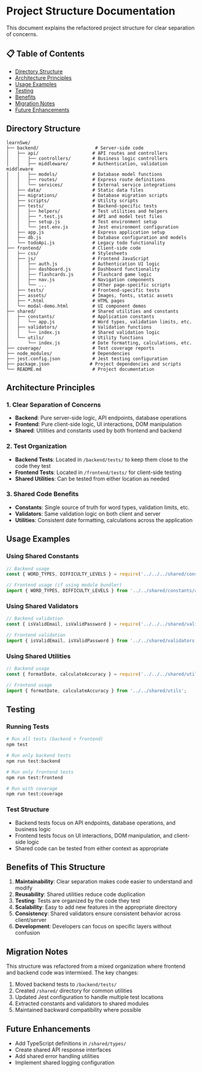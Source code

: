 # Project Structure Documentation

This document explains the refactored project structure for clear separation of concerns.

## 📋 Table of Contents

- [Directory Structure](#directory-structure)
- [Architecture Principles](#architecture-principles)
- [Usage Examples](#usage-examples)
- [Testing](#testing)
- [Benefits](#benefits-of-this-structure)
- [Migration Notes](#migration-notes)
- [Future Enhancements](#future-enhancements)

## Directory Structure

```
learnSwe/
├── backend/                     # Server-side code
│   ├── api/                    # API routes and controllers
│   │   ├── controllers/        # Business logic controllers
│   │   ├── middleware/         # Authentication, validation middleware
│   │   ├── models/             # Database model functions
│   │   ├── routes/             # Express route definitions
│   │   └── services/           # External service integrations
│   ├── data/                   # Static data files
│   ├── migrations/             # Database migration scripts
│   ├── scripts/                # Utility scripts
│   ├── tests/                  # Backend-specific tests
│   │   ├── helpers/            # Test utilities and helpers
│   │   ├── *.test.js           # API and model test files
│   │   ├── setup.js            # Test environment setup
│   │   └── jest.env.js         # Jest environment configuration
│   ├── app.js                  # Express application setup
│   ├── db.js                   # Database configuration and models
│   └── todoApi.js              # Legacy todo functionality
├── frontend/                   # Client-side code
│   ├── css/                    # Stylesheets
│   ├── js/                     # Frontend JavaScript
│   │   ├── auth.js             # Authentication UI logic
│   │   ├── dashboard.js        # Dashboard functionality
│   │   ├── flashcards.js       # Flashcard game logic
│   │   ├── nav.js              # Navigation components
│   │   └── ...                 # Other page-specific scripts
│   ├── tests/                  # Frontend-specific tests
│   ├── assets/                 # Images, fonts, static assets
│   ├── *.html                  # HTML pages
│   └── modal-demo.html         # UI component demos
├── shared/                     # Shared utilities and constants
│   ├── constants/              # Application constants
│   │   └── app.js              # Word types, validation limits, etc.
│   ├── validators/             # Validation functions
│   │   └── index.js            # Shared validation logic
│   └── utils/                  # Utility functions
│       └── index.js            # Date formatting, calculations, etc.
├── coverage/                   # Test coverage reports
├── node_modules/               # Dependencies
├── jest.config.json            # Jest testing configuration
├── package.json               # Project dependencies and scripts
└── README.md                   # Project documentation
```

## Architecture Principles

### 1. Clear Separation of Concerns
- **Backend**: Pure server-side logic, API endpoints, database operations
- **Frontend**: Pure client-side logic, UI interactions, DOM manipulation
- **Shared**: Utilities and constants used by both frontend and backend

### 2. Test Organization
- **Backend Tests**: Located in `/backend/tests/` to keep them close to the code they test
- **Frontend Tests**: Located in `/frontend/tests/` for client-side testing
- **Shared Utilities**: Can be tested from either location as needed

### 3. Shared Code Benefits
- **Constants**: Single source of truth for word types, validation limits, etc.
- **Validators**: Same validation logic on both client and server
- **Utilities**: Consistent date formatting, calculations across the application

## Usage Examples

### Using Shared Constants
```javascript
// Backend usage
const { WORD_TYPES, DIFFICULTY_LEVELS } = require('../../../shared/constants/app');

// Frontend usage (if using module bundler)
import { WORD_TYPES, DIFFICULTY_LEVELS } from '../../shared/constants/app';
```

### Using Shared Validators
```javascript
// Backend validation
const { isValidEmail, isValidPassword } = require('../../../shared/validators');

// Frontend validation
import { isValidEmail, isValidPassword } from '../../shared/validators';
```

### Using Shared Utilities
```javascript
// Backend usage
const { formatDate, calculateAccuracy } = require('../../../shared/utils');

// Frontend usage
import { formatDate, calculateAccuracy } from '../../shared/utils';
```

## Testing

### Running Tests
```bash
# Run all tests (backend + frontend)
npm test

# Run only backend tests
npm run test:backend

# Run only frontend tests  
npm run test:frontend

# Run with coverage
npm run test:coverage
```

### Test Structure
- Backend tests focus on API endpoints, database operations, and business logic
- Frontend tests focus on UI interactions, DOM manipulation, and client-side logic
- Shared code can be tested from either context as appropriate

## Benefits of This Structure

1. **Maintainability**: Clear separation makes code easier to understand and modify
2. **Reusability**: Shared utilities reduce code duplication
3. **Testing**: Tests are organized by the code they test
4. **Scalability**: Easy to add new features in the appropriate directory
5. **Consistency**: Shared validators ensure consistent behavior across client/server
6. **Development**: Developers can focus on specific layers without confusion

## Migration Notes

This structure was refactored from a mixed organization where frontend and backend code was intermixed. The key changes:

1. Moved backend tests to `/backend/tests/`
2. Created `/shared/` directory for common utilities
3. Updated Jest configuration to handle multiple test locations
4. Extracted constants and validators to shared modules
5. Maintained backward compatibility where possible

## Future Enhancements

- Add TypeScript definitions in `/shared/types/`
- Create shared API response interfaces
- Add shared error handling utilities
- Implement shared logging configuration